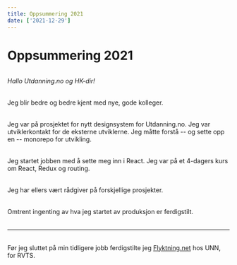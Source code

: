 ```yaml
---
title: Oppsummering 2021
date: ['2021-12-29']
---
```


# Oppsummering 2021

*Hallo Utdanning.no og HK-dir!*

Jeg blir bedre og bedre kjent med nye, gode kolleger.

Jeg var på prosjektet for nytt designsystem for Utdanning.no.
Jeg var utviklerkontakt for de eksterne utviklerne.
Jeg måtte forstå -- og sette opp en -- monorepo for utvikling.

Jeg startet jobben med å sette meg inn i React.
Jeg var på et 4-dagers kurs om React, Redux og routing.

Jeg har ellers vært rådgiver på forskjellige prosjekter.

Omtrent ingenting av hva jeg startet av produksjon er ferdigstilt.

---

Før jeg sluttet på min tidligere jobb ferdigstilte jeg [Flyktning.net](https://flyktning.net/) hos UNN, for RVTS.

<style>
	h1 ~ * {
		text-align: start;
	}

	p {
		margin-block-start: calc(2 * var(--spacer, 1rem));
		margin-block-end: calc(2 * var(--spacer, 1rem));
	}
</style>

